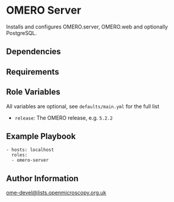 OMERO Server
============

Installs and configures OMERO.server, OMERO.web and optionally PostgreSQL.


Dependencies
------------


Requirements
------------


Role Variables
--------------

All variables are optional, see `defaults/main.yml` for the full list

- `release`: The OMERO release, e.g. `5.2.2`


Example Playbook
----------------

    - hosts: localhost
      roles:
      - omero-server


Author Information
------------------

ome-devel@lists.openmicroscopy.org.uk
